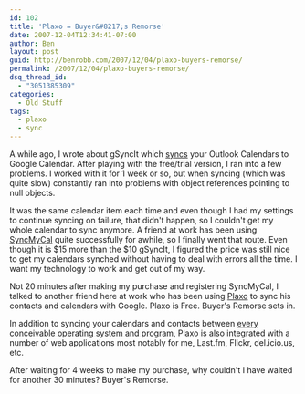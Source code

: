 ```yaml
---
id: 102
title: 'Plaxo = Buyer&#8217;s Remorse'
date: 2007-12-04T12:34:41-07:00
author: Ben
layout: post
guid: http://benrobb.com/2007/12/04/plaxo-buyers-remorse/
permalink: /2007/12/04/plaxo-buyers-remorse/
dsq_thread_id:
  - "3051385309"
categories:
  - Old Stuff
tags:
  - plaxo
  - sync
---
```

A while ago, I wrote about gSyncIt which <a title="the old solution that didn't work" href="https://benrobb.com/2007/11/16/howto-outlook-plays-nice-with-gcal-thanks-to-gsyncit/">syncs</a> your Outlook Calendars to Google Calendar.  After playing with the free/trial version, I ran into a few problems.  I worked with it for 1 week or so, but when syncing (which was quite slow) constantly ran into problems with object references pointing to null objects.

It was the same calendar item each time and even though I had my settings to continue syncing on failure, that didn't happen, so I couldn't get my whole calendar to sync anymore.  A friend at work has  been using <a title="Calendar Synchronization" href="http://www.syncmycal.com/">SyncMyCal</a> quite successfully for awhile, so I finally went that route.  Even though it is $15 more than the $10 gSyncIt, I figured the price was still nice to get my calendars synched without having to deal with errors all the time.  I want my technology to work and get out of my way.

Not 20 minutes after making my purchase and registering SyncMyCal, I talked to another friend here at work who has been using <a href="http://www.plaxo.com/info">Plaxo</a> to sync his contacts and calendars with Google.  Plaxo is Free.  Buyer's Remorse sets in.

In addition to syncing your calendars and contacts between <a href="http://www.plaxo.com/info/corp">every conceivable operating system and program</a>, Plaxo is also integrated with a number of web applications most notably for me, Last.fm, Flickr, del.icio.us, etc.

After waiting for 4 weeks to make my purchase, why couldn't I have waited for another 30 minutes?  Buyer's Remorse.
